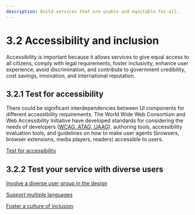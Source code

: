 ```yaml
---
description: Build services that are usable and equitable for all.
---
```


# 3.2 Accessibility and inclusion

Accessibility is important because it allows services to give equal access to all citizens, comply with legal requirements, foster inclusivity, enhance user experience, avoid discrimination, and contribute to government credibility, cost savings, innovation, and international reputation.

## 3.2.1 Test for accessibility

There could be significant interdependencies between UI components for different accessibility requirements. The World Wide Web Consortium and Web Accessibility Initiative have developed standards for considering the needs of developers ([WCAG, ATAG, UAAG](https://www.w3.org/WAI/fundamentals/components/#guidelines)), authoring tools, accessibility evaluation tools, and guidelines on how to make user agents (browsers, browser extensions, media players, readers) accessible to users.

[Test for accessibility](3.2.1.1-test-for-accessibility.md)

## 3.2.2 Test your service with diverse users

[Involve a diverse user group in the design](3.2.2.1-involve-a-diverse-user-group-in-the-design.md)

[Support multiple languages](broken-reference)

[Foster a culture of inclusion](3.2.2.3-foster-a-culture-of-inclusion.md)
